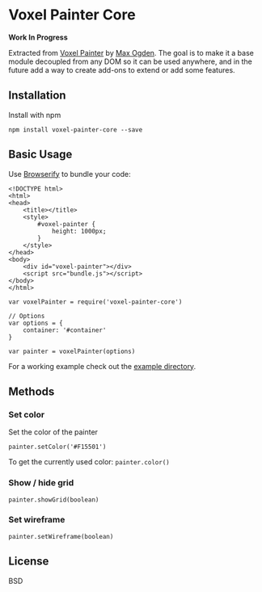 # Voxel Painter Core

**Work In Progress**

Extracted from [Voxel Painter](https://github.com/maxogden/voxel-painter) by [Max Ogden](https://github.com/maxogden). The goal is to make it a base module decoupled from any DOM so it can be used anywhere, and in the future add a way to create add-ons to extend or add some features.

## Installation

Install with npm

    npm install voxel-painter-core --save

## Basic Usage

Use [Browserify](http://browserify.org/) to bundle your code:

```
<!DOCTYPE html>
<html>
<head>
    <title></title>
    <style>
        #voxel-painter {
            height: 1000px;
        }
    </style>
</head>
<body>
    <div id="voxel-painter"></div>
    <script src="bundle.js"></script>
</body>
</html>
```

```
var voxelPainter = require('voxel-painter-core')

// Options
var options = {
    container: '#container'
}

var painter = voxelPainter(options)
```

For a working example check out the [example directory](https://github.com/romainberger/voxel-painter-core/tree/master/example).

## Methods

### Set color

Set the color of the painter

    painter.setColor('#F15501')

To get the currently used color: `painter.color()`

### Show / hide grid

    painter.showGrid(boolean)

### Set wireframe

    painter.setWireframe(boolean)

## License

BSD
